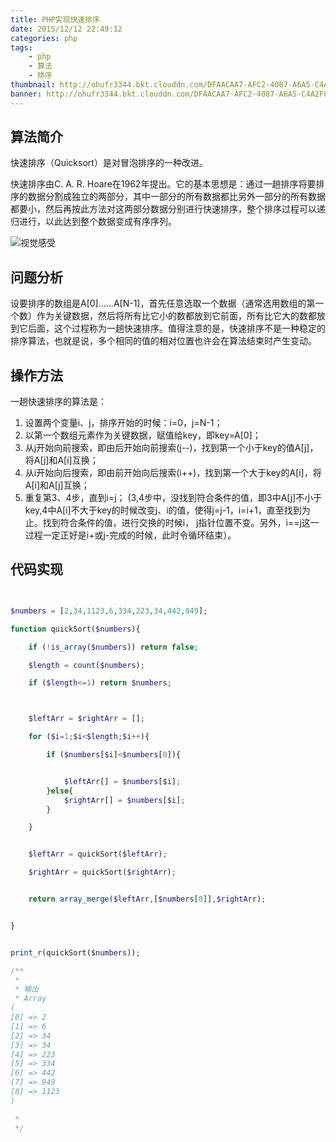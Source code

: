```yaml
---
title: PHP实现快速排序
date: 2015/12/12 22:49:12
categories: php
tags: 
	- php
	- 算法
	- 排序	
thumbnail: http://ohufr3344.bkt.clouddn.com/DFAACAA7-AFC2-4087-A6A5-C4A2F81D4594.png!thumb
banner: http://ohufr3344.bkt.clouddn.com/DFAACAA7-AFC2-4087-A6A5-C4A2F81D4594.png
---
```


## 算法简介 ##
快速排序（Quicksort）是对冒泡排序的一种改进。

快速排序由C. A. R. Hoare在1962年提出。它的基本思想是：通过一趟排序将要排序的数据分割成独立的两部分，其中一部分的所有数据都比另外一部分的所有数据都要小，然后再按此方法对这两部分数据分别进行快速排序，整个排序过程可以递归进行，以此达到整个数据变成有序序列。


![视觉感受](https://dn-linuxcn.qbox.me/data/attachment/album/201305/03/161701jmbrs6wkrgnzb6jc.gif)

## 问题分析 ##

设要排序的数组是A[0]……A[N-1]，首先任意选取一个数据（通常选用数组的第一个数）作为关键数据，然后将所有比它小的数都放到它前面，所有比它大的数都放到它后面，这个过程称为一趟快速排序。值得注意的是，快速排序不是一种稳定的排序算法，也就是说，多个相同的值的相对位置也许会在算法结束时产生变动。

## 操作方法  ##

一趟快速排序的算法是：
1. 设置两个变量i、j，排序开始的时候：i=0，j=N-1；
2. 以第一个数组元素作为关键数据，赋值给key，即key=A[0]；
3. 从j开始向前搜索，即由后开始向前搜索(j--)，找到第一个小于key的值A[j]，将A[j]和A[i]互换；
4. 从i开始向后搜索，即由前开始向后搜索(i++)，找到第一个大于key的A[i]，将A[i]和A[j]互换；
5. 重复第3、4步，直到i=j； (3,4步中，没找到符合条件的值，即3中A[j]不小于key,4中A[i]不大于key的时候改变j、i的值，使得j=j-1，i=i+1，直至找到为止。找到符合条件的值，进行交换的时候i， j指针位置不变。另外，i==j这一过程一定正好是i+或j-完成的时候，此时令循环结束）。


## 代码实现 ##

```php


$numbers = [2,34,1123,6,334,223,34,442,949];

function quickSort($numbers){

    if (!is_array($numbers)) return false;

    $length = count($numbers);

    if ($length<=1) return $numbers;



    $leftArr = $rightArr = [];

    for ($i=1;$i<$length;$i++){

        if ($numbers[$i]<$numbers[0]){


            $leftArr[] = $numbers[$i];
        }else{
            $rightArr[] = $numbers[$i];
        }

    }


    $leftArr = quickSort($leftArr);

    $rightArr = quickSort($rightArr);


    return array_merge($leftArr,[$numbers[0]],$rightArr);


}


print_r(quickSort($numbers));

/**
 *
 * 输出
 * Array
(
[0] => 2
[1] => 6
[2] => 34
[3] => 34
[4] => 223
[5] => 334
[6] => 442
[7] => 949
[8] => 1123
)

 *
 */


 ```




